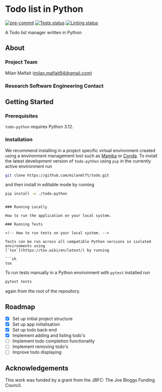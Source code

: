 # Todo list in Python

[![pre-commit](https://img.shields.io/badge/pre--commit-enabled-brightgreen?logo=pre-commit&logoColor=white)](https://github.com/pre-commit/pre-commit)
[![Tests status][tests-badge]][tests-link]
[![Linting status][linting-badge]][linting-link]

<!-- prettier-ignore-start -->
[tests-badge]:              https://github.com/milanmlft/todo/actions/workflows/python_tests.yml/badge.svg
[tests-link]:               https://github.com/milanmlft/todo/actions/workflows/python_tests.yml
[linting-badge]:            https://github.com/milanmlft/todo/actions/workflows/python_linting.yml/badge.svg
[linting-link]:             https://github.com/milanmlft/todo/actions/workflows/python_linting.yml
<!-- prettier-ignore-end -->

A Todo list manager written in Python

## About

### Project Team

Milan Malfait ([milan.malfait94@gmail.com](mailto:milan.malfait94@gmail.com))

### Research Software Engineering Contact

## Getting Started

### Prerequisites

`todo-python` requires Python 3.12.

### Installation

We recommend installing in a project specific virtual environment created using a environment management tool such as [Mamba](https://mamba.readthedocs.io/en/latest/user_guide/mamba.html) or [Conda](https://conda.io/projects/conda/en/latest/). To install the latest development version of `todo-python` using `pip` in the currently active environment run

```sh
git clone https://github.com/milanmlft/todo.git
```

and then install in editable mode by running

```sh
pip install -e ./todo-python
```
```

### Running Locally

How to run the application on your local system.

### Running Tests

<!-- How to run tests on your local system. -->

Tests can be run across all compatible Python versions in isolated environments using
[`tox`](https://tox.wiki/en/latest/) by running

```sh
tox
```

To run tests manually in a Python environment with `pytest` installed run

```sh
pytest tests
```

again from the root of the repository.

## Roadmap

- [x] Set up initial project structure
- [x] Set up app initialisation
- [x] Set up todo back-end
- [x] Implement adding and listing todo's
- [ ] Implement todo completion functionality
- [ ] Implement removing todo's
- [ ] Improve todo displaying

## Acknowledgements

This work was funded by a grant from the JBFC: The Joe Bloggs Funding Council.
